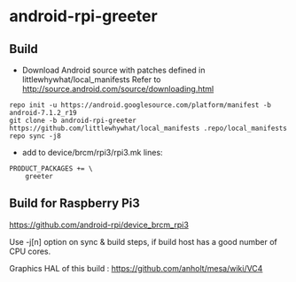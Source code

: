 # android-rpi-greeter
## Build
* Download Android source with patches defined in littlewhywhat/local_manifests
 Refer to http://source.android.com/source/downloading.html
 ```
 repo init -u https://android.googlesource.com/platform/manifest -b android-7.1.2_r19
 git clone -b android-rpi-greeter https://github.com/littlewhywhat/local_manifests .repo/local_manifests
 repo sync -j8
 ```
* add to device/brcm/rpi3/rpi3.mk lines:
```
PRODUCT_PACKAGES += \
    greeter
```

## Build for Raspberry Pi3
 https://github.com/android-rpi/device_brcm_rpi3

Use -j[n] option on sync & build steps, if build host has a good number of CPU cores.

Graphics HAL of this build : https://github.com/anholt/mesa/wiki/VC4

